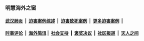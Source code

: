 
### 明慧海外之窗

####  [武汉肺炎](indexes/365.md?t=01091800) &nbsp;|&nbsp;  [迫害案例综述](indexes/328.md?t=01091800) &nbsp;|&nbsp; [迫害致死案例](indexes/277.md?t=01091800)  &nbsp;|&nbsp; [更多迫害案例](indexes/81.md?t=01091800)  &nbsp;|&nbsp; 
####  [时事评论](indexes/251.md?t=01091800) &nbsp;|&nbsp; [海外简讯](indexes/245.md?t=01091800)&nbsp;|&nbsp;  [社会支持](indexes/140.md?t=01091800) &nbsp;|&nbsp; [褒奖决议](indexes/282.md?t=01091800) &nbsp;|&nbsp; [社区报道](indexes/91.md?t=01091800)  &nbsp;|&nbsp; [天人之间](indexes/78.md?t=01091800) 

